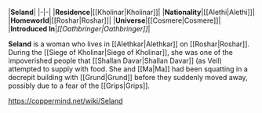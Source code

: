 |**Seland**|
|-|-|
|**Residence**|[[Kholinar\|Kholinar]]|
|**Nationality**|[[Alethi\|Alethi]]|
|**Homeworld**|[[Roshar\|Roshar]]|
|**Universe**|[[Cosmere\|Cosmere]]|
|**Introduced In**|*[[Oathbringer\|Oathbringer]]*|

**Seland** is a woman who lives in [[Alethkar\|Alethkar]] on [[Roshar\|Roshar]]. During the [[Siege of Kholinar\|Siege of Kholinar]], she was one of the impoverished people that [[Shallan Davar\|Shallan Davar]] (as Veil) attempted to supply with food. She and [[Ma\|Ma]] had been squatting in a decrepit building with [[Grund\|Grund]] before they suddenly moved away, possibly due to a fear of the [[Grips\|Grips]].



https://coppermind.net/wiki/Seland